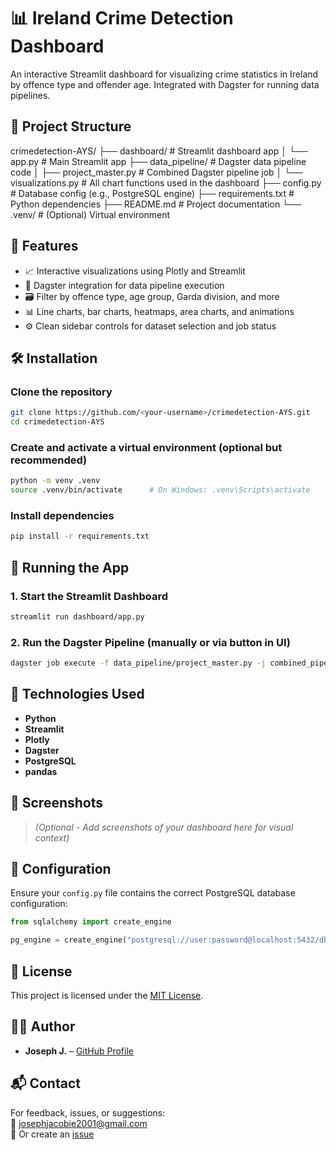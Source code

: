 
# 📊 Ireland Crime Detection Dashboard

An interactive Streamlit dashboard for visualizing crime statistics in Ireland by offence type and offender age. Integrated with Dagster for running data pipelines.

## 📁 Project Structure


crimedetection-AYS/
├── dashboard/              # Streamlit dashboard app
│   └── app.py              # Main Streamlit app
├── data_pipeline/          # Dagster data pipeline code
│   ├── project_master.py   # Combined Dagster pipeline job
│   └── visualizations.py   # All chart functions used in the dashboard
├── config.py               # Database config (e.g., PostgreSQL engine)
├── requirements.txt        # Python dependencies
├── README.md               # Project documentation
└── .venv/                  # (Optional) Virtual environment


## 🚀 Features

- 📈 Interactive visualizations using Plotly and Streamlit
- 🧠 Dagster integration for data pipeline execution
- 🗃️ Filter by offence type, age group, Garda division, and more
- 📊 Line charts, bar charts, heatmaps, area charts, and animations
- ⚙️ Clean sidebar controls for dataset selection and job status



## 🛠️ Installation

### Clone the repository
```bash
git clone https://github.com/<your-username>/crimedetection-AYS.git
cd crimedetection-AYS
```

### Create and activate a virtual environment (optional but recommended)
```bash
python -m venv .venv
source .venv/bin/activate      # On Windows: .venv\Scripts\activate
```

### Install dependencies
```bash
pip install -r requirements.txt
```


## 🧪 Running the App

### 1. Start the Streamlit Dashboard
```bash
streamlit run dashboard/app.py
```

### 2. Run the Dagster Pipeline (manually or via button in UI)
```bash
dagster job execute -f data_pipeline/project_master.py -j combined_pipeline_job
```


## 🧩 Technologies Used

- **Python**
- **Streamlit**
- **Plotly**
- **Dagster**
- **PostgreSQL**
- **pandas**


## 📸 Screenshots

> _(Optional - Add screenshots of your dashboard here for visual context)_


## 🧰 Configuration

Ensure your `config.py` file contains the correct PostgreSQL database configuration:

```python
from sqlalchemy import create_engine

pg_engine = create_engine("postgresql://user:password@localhost:5432/dbname")
```


## 📝 License

This project is licensed under the [MIT License](LICENSE).


## 🙋‍♂️ Author

- **Joseph J.** – [GitHub Profile](https://github.com/JosephJ7)


## 📬 Contact

For feedback, issues, or suggestions:  
📧 josephjacobie2001@gmail.com  
📁 Or create an [issue](https://github.com/JosephJ7/crimedetection-AYS/issues)

